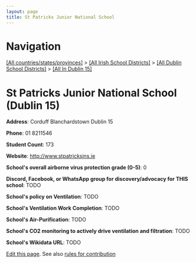 ```yaml
---
layout: page
title: St Patricks Junior National School
---
```

# Navigation

[[All countries/states/provinces]](../../../..) > [[All Irish School Districts]](../../..) > [[All Dublin School Districts]](../..) > [[All In Dublin 15]](..)

# St Patricks Junior National School (Dublin 15)

**Address**: Corduff Blanchardstown Dublin 15

**Phone**: 01 8211546

**Student Count**: 173

**Website**: <http://www.stpatricksjns.ie>

**School's overall airborne virus protection grade (0-5)**: 0

**Discord, Facebook, or WhatsApp group for discovery/advocacy for THIS school**: TODO

**School's policy on Ventilation**: TODO

**School's Ventilation Work Completion**: TODO

**School's Air-Purification**: TODO

**School's CO2 monitoring to actively drive ventilation and filtration**: TODO

**School's Wikidata URL**: TODO


[Edit this page](https://github.com/ventilate-schools/Ireland/edit/main/./Dublin_15/St_Patricks_Junior_National_School.md). See also [rules for contribution](../../../contribution-rules/)